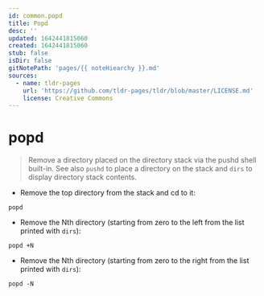 ```yaml
---
id: common.popd
title: Popd
desc: ''
updated: 1642441815060
created: 1642441815060
stub: false
isDir: false
gitNotePath: 'pages/{{ noteHiearchy }}.md'
sources:
  - name: tldr-pages
    url: 'https://github.com/tldr-pages/tldr/blob/master/LICENSE.md'
    license: Creative Commons
---
```

# popd

> Remove a directory placed on the directory stack via the pushd shell built-in.
> See also `pushd` to place a directory on the stack and `dirs` to display directory stack contents.

- Remove the top directory from the stack and cd to it:

`popd`

- Remove the Nth directory (starting from zero to the left from the list printed with `dirs`):

`popd +N`

- Remove the Nth directory (starting from zero to the right from the list printed with `dirs`):

`popd -N`


